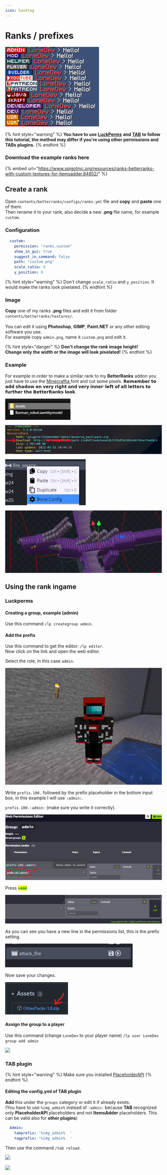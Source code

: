 ```yaml
---
icon: hashtag
---
```


# Ranks / prefixes

![](<../../.gitbook/assets/image (27) (1) (1) (1) (1) (1) (1) (1) (1) (1) (1) (1) (1) (1) (1) (1) (1) (1) (3).png>)

{% hint style="warning" %}
**You have to use** [**LuckPerms**](https://www.spigotmc.org/resources/luckperms.28140/) **and** [**TAB**](https://www.spigotmc.org/resources/tab-1-5-1-21-4.57806/) **to follow this tutorial, the method may differ if you're using other permissions and TABs plugins.**
{% endhint %}

### Download the example ranks here

{% embed url="https://www.spigotmc.org/resources/ranks-betterranks-with-custom-textures-for-itemsadder.84852/" %}

## Create a rank

Open `contents/betterranks/configs/ranks.yml` file and **copy** and **paste** one of them.\
Then rename it to your rank, also decide a new **.png** file name, for example `custom`.

### Configuration

```yaml
  custom:
    permission: "ranks.custom"
    show_in_gui: true
    suggest_in_command: false
    path: "custom.png"
    scale_ratio: 9
    y_position: 8
```

{% hint style="warning" %}
Don't change `scale_ratio` and `y_position`. It would make the ranks look pixelated.
{% endhint %}

### Image

**Copy** one of my ranks **.png** files and edit it from folder `contents/betterranks/textures/`.\
\
You can edit it using **Photoshop**, **GIMP**, **Paint.NET** or any other editing software you use.\
For example copy `admin.png`, name it `custom.png` and edit it.

{% hint style="danger" %}
**Don't change the rank image height!**\
**Change only the width or the image will look pixelated!**
{% endhint %}

### Example

For example in order to make a similar rank to my **BetterRanks** addon you just have to use the [Minecraftia ](https://www.dafont.com/andrew-tyler.d2526)font and cut some pixels. 𝗥𝗲𝗺𝗲𝗺𝗯𝗲𝗿 𝘁𝗼 𝗮𝗱𝗱 𝘀𝗵𝗮𝗱𝗼𝘄 𝗼𝗻 𝘃𝗲𝗿𝘆 𝗿𝗶𝗴𝗵𝘁 𝗮𝗻𝗱 𝘃𝗲𝗿𝘆 𝗶𝗻𝗻𝗲𝗿-𝗹𝗲𝗳𝘁 𝗼𝗳 𝗮𝗹𝗹 𝗹𝗲𝘁𝘁𝗲𝗿𝘀 𝘁𝗼 𝗳𝘂𝗿𝘁𝗵𝗲𝗿 𝘁𝗵𝗲 𝗕𝗲𝘁𝘁𝗲𝗿𝗥𝗮𝗻𝗸𝘀 𝗹𝗼𝗼𝗸.

![](<../../.gitbook/assets/image (36).png>)

![](<../../.gitbook/assets/image (37).png>)

![](<../../.gitbook/assets/image (38).png>)

![](<../../.gitbook/assets/image (39).png>)

## Using the rank ingame

### Luckperms

#### Creating a group, example (admin)

Use this command `/lp creategroup admin`.

#### Add the prefix

Use this command to get the editor: `/lp editor`.\
Now click on the link and open the web editor.

Select the role, in this case `admin`.

![](<../../.gitbook/assets/image (77).png>)

Write `prefix.100.` followed by the prefix placeholder in the bottom input box, in this example I will use `:admin:`.

`prefix.100.:admin:` (make sure you write it correctly).

![](<../../.gitbook/assets/image (80) (1).png>)

Press <mark style="color:green;">**`+Add`**</mark>

![](<../../.gitbook/assets/image (74) (1).png>)

As you can see you have a new line in the permissions list, this is the prefix setting.

![](<../../.gitbook/assets/image (70).png>)

Now save your changes.

![](<../../.gitbook/assets/image (44).png>)

#### Assign the group to a player

Use this command (change `LoneDev` to your player name) `/lp user LoneDev group add admin`

![](../../.gitbook/assets/image_\(40\).png)

### TAB plugin

{% hint style="warning" %}
Make sure you installed [PlaceholderAPI](broken-reference/)
{% endhint %}

#### Editing the config.yml of TAB plugin

**Add** this under the `groups` category or edit it if already exists.\
(You have to use `%img_admin%` instead of `:admin:` because **TAB** recognized only **PlaceholderAPI** placeholders and not **ItemsAdder** placeholders. This can be valid also for **other plugins**)

```yaml
  Admin:
    tabprefix: '%img_admin%  '
    tagprefix: '%img_admin%  '
```

Then use the command `/tab reload`.

![](../../.gitbook/assets/image_\(38\).png)

![](../../.gitbook/assets/image_\(39\).png)
